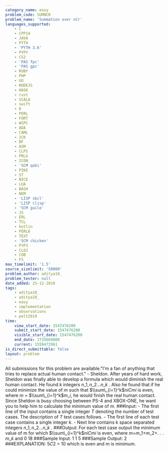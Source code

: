 ```yaml
---
category_name: easy
problem_code: SUMNCR
problem_name: 'Summation over nCr'
languages_supported:
    - C
    - CPP14
    - JAVA
    - PYTH
    - 'PYTH 3.6'
    - PYPY
    - CS2
    - 'PAS fpc'
    - 'PAS gpc'
    - RUBY
    - PHP
    - GO
    - NODEJS
    - HASK
    - rust
    - SCALA
    - swift
    - D
    - PERL
    - FORT
    - WSPC
    - ADA
    - CAML
    - ICK
    - BF
    - ASM
    - CLPS
    - PRLG
    - ICON
    - 'SCM qobi'
    - PIKE
    - ST
    - NICE
    - LUA
    - BASH
    - NEM
    - 'LISP sbcl'
    - 'LISP clisp'
    - 'SCM guile'
    - JS
    - ERL
    - TCL
    - kotlin
    - PERL6
    - TEXT
    - 'SCM chicken'
    - PYP3
    - CLOJ
    - COB
    - FS
max_timelimit: '1.5'
source_sizelimit: '50000'
problem_author: aditya10_
problem_tester: null
date_added: 25-12-2018
tags:
    - aditya10_
    - aditya10_
    - easy
    - implementation
    - observations
    - pelt2019
time:
    view_start_date: 1547476200
    submit_start_date: 1547476200
    visible_start_date: 1547476200
    end_date: 1735669800
    current: 1559472961
is_direct_submittable: false
layout: problem
---
```

All submissions for this problem are available."I'm a fan of anything that tries to replace actual human contact." - Sheldon. After years of hard work, Sheldon was finally able to develop a formula which would diminish the real human contact. He found $k$ integers $n\_1,n\_2...n\_k$ . Also he found that if he could minimize the value of $m$ such that $\\sum\_{i=1}^k$$n$$i$$C$$m$$i$ is even, where $m$ = $\\sum\_{i=1}^k$$m\_i$, he would finish the real human contact. Since Sheldon is busy choosing between PS-4 and XBOX-ONE, he want you to help him to calculate the minimum value of $m$. ###Input: - The first line of the input contains a single integer $T$ denoting the number of test cases. The description of $T$ test cases follows. - The first line of each test case contains a single integer $k$. - Next line contains k space separated integers $n\_1,n\_2...n\_k$ . ###Output: For each test case output the minimum value of m for which $\\sum\_{i=1}^k$$n$$i$$C$$m$$i$ is even, where $m$=$m\_1$+$m\_2$+. . . $m\_k$ and $0$ $18$ ###Sample Input: 1 1 5 ###Sample Output: 2 ###EXPLANATION: $5$$C$$2$ = 10 which is even and m is minimum.
